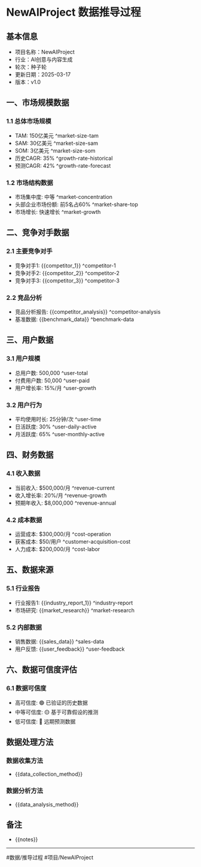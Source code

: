 # NewAIProject 数据推导过程

## 基本信息
- 项目名称：NewAIProject
- 行业：AI创意与内容生成
- 轮次：种子轮
- 更新日期：2025-03-17
- 版本：v1.0

## 一、市场规模数据

### 1.1 总体市场规模
- TAM: 150亿美元 ^market-size-tam
- SAM: 30亿美元 ^market-size-sam
- SOM: 3亿美元 ^market-size-som
- 历史CAGR: 35% ^growth-rate-historical
- 预测CAGR: 42% ^growth-rate-forecast

### 1.2 市场结构数据
- 市场集中度: 中等 ^market-concentration
- 头部企业市场份额: 前5名占60% ^market-share-top
- 市场增长: 快速增长 ^market-growth

## 二、竞争对手数据

### 2.1 主要竞争对手
- 竞争对手1: {{competitor_1}} ^competitor-1
- 竞争对手2: {{competitor_2}} ^competitor-2
- 竞争对手3: {{competitor_3}} ^competitor-3

### 2.2 竞品分析
- 竞品分析报告: {{competitor_analysis}} ^competitor-analysis
- 基准数据: {{benchmark_data}} ^benchmark-data

## 三、用户数据

### 3.1 用户规模
- 总用户数: 500,000 ^user-total
- 付费用户数: 50,000 ^user-paid
- 用户增长率: 15%/月 ^user-growth

### 3.2 用户行为
- 平均使用时长: 25分钟/次 ^user-time
- 日活跃度: 30% ^user-daily-active
- 月活跃度: 65% ^user-monthly-active

## 四、财务数据

### 4.1 收入数据
- 当前收入: $500,000/月 ^revenue-current
- 收入增长率: 20%/月 ^revenue-growth
- 预期年收入: $8,000,000 ^revenue-annual

### 4.2 成本数据
- 运营成本: $300,000/月 ^cost-operation
- 获客成本: $50/用户 ^customer-acquisition-cost
- 人力成本: $200,000/月 ^cost-labor

## 五、数据来源

### 5.1 行业报告
- 行业报告1: {{industry_report_1}} ^industry-report
- 市场研究: {{market_research}} ^market-research

### 5.2 内部数据
- 销售数据: {{sales_data}} ^sales-data
- 用户反馈: {{user_feedback}} ^user-feedback

## 六、数据可信度评估

### 6.1 数据可信度
- 高可信度: 🟢 已验证的历史数据
- 中等可信度: 🟡 基于可靠假设的推测
- 低可信度: 🔴 远期预测数据

## 数据处理方法

### 数据收集方法
- {{data_collection_method}}

### 数据分析方法
- {{data_analysis_method}}

## 备注
- {{notes}}

---

#数据/推导过程 #项目/NewAIProject
